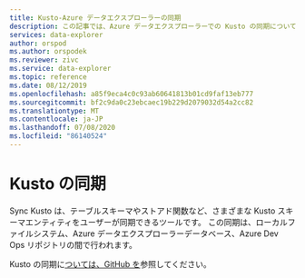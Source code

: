 ```yaml
---
title: Kusto-Azure データエクスプローラーの同期
description: この記事では、Azure データエクスプローラーでの Kusto の同期について説明します。
services: data-explorer
author: orspod
ms.author: orspodek
ms.reviewer: zivc
ms.service: data-explorer
ms.topic: reference
ms.date: 08/12/2019
ms.openlocfilehash: a85f9eca4c0c93ab60641813b01cd9faf13eb777
ms.sourcegitcommit: bf2c9da0c23ebcaec19b229d2079032d54a2cc82
ms.translationtype: MT
ms.contentlocale: ja-JP
ms.lasthandoff: 07/08/2020
ms.locfileid: "86140524"
---
```

# <a name="sync-kusto"></a>Kusto の同期

Sync Kusto は、テーブルスキーマやストアド関数など、さまざまな Kusto スキーマエンティティをユーザーが同期できるツールです。 この同期は、ローカルファイルシステム、Azure データエクスプローラーデータベース、Azure Dev Ops リポジトリの間で行われます。

Kusto の同期に[ついては、GitHub を](https://github.com/microsoft/synckusto)参照してください。